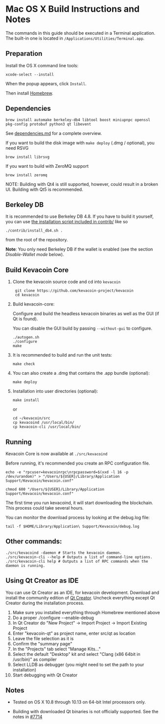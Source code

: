 Mac OS X Build Instructions and Notes
====================================
The commands in this guide should be executed in a Terminal application.
The built-in one is located in `/Applications/Utilities/Terminal.app`.

Preparation
-----------
Install the OS X command line tools:

`xcode-select --install`

When the popup appears, click `Install`.

Then install [Homebrew](https://brew.sh).

Dependencies
----------------------

    brew install automake berkeley-db4 libtool boost miniupnpc openssl pkg-config protobuf python3 qt libevent

See [dependencies.md](dependencies.md) for a complete overview.

If you want to build the disk image with `make deploy` (.dmg / optional), you need RSVG

    brew install librsvg

If you want to build with ZeroMQ support

    brew install zeromq

NOTE: Building with Qt4 is still supported, however, could result in a broken UI. Building with Qt5 is recommended.

Berkeley DB
-----------
It is recommended to use Berkeley DB 4.8. If you have to build it yourself,
you can use [the installation script included in contrib/](/contrib/install_db4.sh)
like so

```shell
./contrib/install_db4.sh .
```

from the root of the repository.

**Note**: You only need Berkeley DB if the wallet is enabled (see the section *Disable-Wallet mode* below).

Build Kevacoin Core
------------------------

1. Clone the kevacoin source code and cd into `kevacoin`

        git clone https://github.com/kevacoin-project/kevacoin
        cd kevacoin

2.  Build kevacoin-core:

    Configure and build the headless kevacoin binaries as well as the GUI (if Qt is found).

    You can disable the GUI build by passing `--without-gui` to configure.

        ./autogen.sh
        ./configure
        make

3.  It is recommended to build and run the unit tests:

        make check

4.  You can also create a .dmg that contains the .app bundle (optional):

        make deploy

5.  Installation into user directories (optional):

        make install

    or

        cd ~/kevacoin/src
        cp kevacoind /usr/local/bin/
        cp kevacoin-cli /usr/local/bin/

Running
-------

Kevacoin Core is now available at `./src/kevacoind`

Before running, it's recommended you create an RPC configuration file.

    echo -e "rpcuser=kevacoinrpc\nrpcpassword=$(xxd -l 16 -p /dev/urandom)" > "/Users/${USER}/Library/Application Support/Kevacoin/kevacoin.conf"

    chmod 600 "/Users/${USER}/Library/Application Support/Kevacoin/kevacoin.conf"

The first time you run kevacoind, it will start downloading the blockchain. This process could take several hours.

You can monitor the download process by looking at the debug.log file:

    tail -f $HOME/Library/Application\ Support/Kevacoin/debug.log

Other commands:
-------

    ./src/kevacoind -daemon # Starts the kevacoin daemon.
    ./src/kevacoin-cli --help # Outputs a list of command-line options.
    ./src/kevacoin-cli help # Outputs a list of RPC commands when the daemon is running.

Using Qt Creator as IDE
------------------------
You can use Qt Creator as an IDE, for kevacoin development.
Download and install the community edition of [Qt Creator](https://www.qt.io/download/).
Uncheck everything except Qt Creator during the installation process.

1. Make sure you installed everything through Homebrew mentioned above
2. Do a proper ./configure --enable-debug
3. In Qt Creator do "New Project" -> Import Project -> Import Existing Project
4. Enter "kevacoin-qt" as project name, enter src/qt as location
5. Leave the file selection as it is
6. Confirm the "summary page"
7. In the "Projects" tab select "Manage Kits..."
8. Select the default "Desktop" kit and select "Clang (x86 64bit in /usr/bin)" as compiler
9. Select LLDB as debugger (you might need to set the path to your installation)
10. Start debugging with Qt Creator

Notes
-----

* Tested on OS X 10.8 through 10.13 on 64-bit Intel processors only.

* Building with downloaded Qt binaries is not officially supported. See the notes in [#7714](https://github.com/bitcoin/bitcoin/issues/7714)
